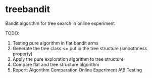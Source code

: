 # treebandit
Bandit algorithm for tree search in online experiment

TODO:
1. Testing pure algorithm in flat bandit arms
2. Generate the tree class <= put in the tree structure (smoothness property)
3. Apply the pure exploration algorithm to tree structure
4. Compare flat and tree structure algorithm
5. Report: Algorithm
           Comparation
           Online Experiment A\B Testing